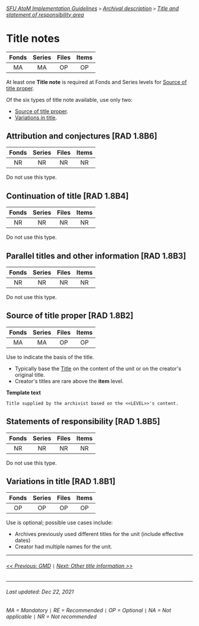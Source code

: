 ###### [SFU AtoM Implementation Guidelines](../README.md) `>` [Archival description](overview.md) `>` [Title and statement of responsibility area](overview.md#title-area)

# Title notes

| Fonds 	| Series 	| Files 	| Items 	|
|:-----:	|:------:	|:-----:	|:-----:	|
|   MA    |   MA    |   OP  	|   OP  	|

At least one **Title note** is required at Fonds and Series levels for [Source of title proper](#source-of-title-proper).

Of the six types of title note available, use only two:
- [Source of title proper](#source-of-title-proper).
- [Variations in title](#variations-in-title).

## Attribution and conjectures [RAD 1.8B6]

| Fonds 	| Series 	| Files 	| Items 	|
|:-----:	|:------:	|:-----:	|:-----:	|
|   NR    |   NR    |   NR  	|   NR  	|

Do not use this type.

## Continuation of title [RAD 1.8B4]

| Fonds 	| Series 	| Files 	| Items 	|
|:-----:	|:------:	|:-----:	|:-----:	|
|   NR    |   NR    |   NR  	|   NR  	|

Do not use this type.

## Parallel titles and other information [RAD 1.8B3]

| Fonds 	| Series 	| Files 	| Items 	|
|:-----:	|:------:	|:-----:	|:-----:	|
|   NR    |   NR    |   NR  	|   NR  	|

Do not use this type.

## Source of title proper [RAD 1.8B2]

| Fonds 	| Series 	| Files 	| Items 	|
|:-----:	|:------:	|:-----:	|:-----:	|
|   MA    |   MA    |   OP  	|   OP  	|

Use to indicate the basis of the title.
- Typically base the [Title](title-proper.md) on the content of the unit or on the creator's original title.
- Creator's titles are rare above the **item** level.

**Template text**
```
Title supplied by the archivist based on the <<LEVEL>>'s content.
```

## Statements of responsibility [RAD 1.8B5]

| Fonds 	| Series 	| Files 	| Items 	|
|:-----:	|:------:	|:-----:	|:-----:	|
|   NR    |   NR    |   NR  	|   NR  	|

Do not use this type.

## Variations in title [RAD 1.8B1]

| Fonds 	| Series 	| Files 	| Items 	|
|:-----:	|:------:	|:-----:	|:-----:	|
|   OP    |   OP    |   OP  	|   OP  	|

Use is optional; possible use cases include:
- Archives previously used different titles for the unit (include effective dates)
- Creator had multiple names for the unit.

---
###### [<< Previous: GMD](gmd.md) `|` [Next: Other title information >>](other-title-information.md)
---
###### Last updated: Dec 22, 2021
###### MA = Mandatory `|` RE = Recommended `|` OP = Optional `|` NA = Not applicable `|` NR = Not recommended

